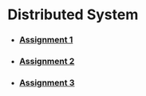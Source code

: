 # Distributed System

- ### [Assignment 1](./distributed-system/assignment-1)

- ### [Assignment 2](./distributed-system/assignment-2)

- ### [Assignment 3](./distributed-system/assignment-3)

